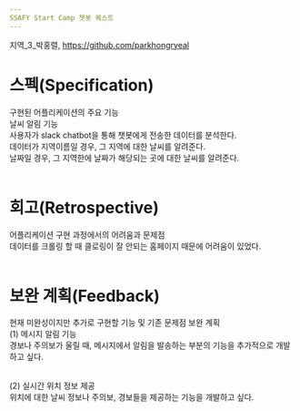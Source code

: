 ```yaml
---
SSAFY Start Camp 챗봇 퀘스트
---
```

지역_3_박홍렬, https://github.com/parkhongryeal

# 스펙(Specification)

구현된 어플리케이션의 주요 기능<br>
날씨 알림 기능<br>
사용자가 slack chatbot을 통해 챗봇에게 전송한 데이터를 분석한다.<br>
데이터가 지역이름일 경우, 그 지역에 대한 날씨를 알려준다.<br>
날짜일 경우, 그 지역한에 날짜가 해당되는 곳에 대한 날씨를 알려준다.<br><br>

# 회고(Retrospective)

어플리케이션 구현 과정에서의 어려움과 문제점<br>
데이터를 크롤링 할 때 클로링이 잘 안되는 홈페이지 때문에 어려움이 있었다.<br><br>

# 보완 계획(Feedback)

현재 미완성이지만 추가로 구현할 기능 및 기존 문제점 보완 계획<br>
(1) 메시지 알림 기능<br>
경보나 주의보가 울릴 때, 메시지에서 알림을 발송하는 부분의 기능을 추가적으로 개발하고 싶다.<br><br>

(2) 실시간 위치 정보 제공<br>
위치에 대한 날씨 정보나 주의보, 경보들을 제공하는 기능을 개발하고 싶다.<br>
